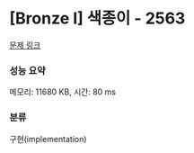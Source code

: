 # [Bronze I] 색종이 - 2563 

[문제 링크](https://www.acmicpc.net/problem/2563) 

### 성능 요약

메모리: 11680 KB, 시간: 80 ms

### 분류

구현(implementation)


